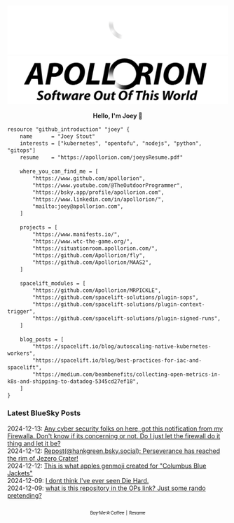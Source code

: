 ![Personal Website](https://raw.githubusercontent.com/Apollorion/apollorion/main/logos/new-large-white-transparent.png#gh-dark-mode-only)![Personal Website](https://raw.githubusercontent.com/Apollorion/apollorion/main/logos/new-large-black-transparent.png#gh-light-mode-only)

<p align="center">
    <b>Hello, I'm Joey 👋</b>
</p>

```hcl
resource "github_introduction" "joey" {
    name      = "Joey Stout"
    interests = ["kubernetes", "opentofu", "nodejs", "python", "gitops"]
    resume    = "https://apollorion.com/joeysResume.pdf"

    where_you_can_find_me = [
        "https://www.github.com/apollorion",
        "https://www.youtube.com/@TheOutdoorProgrammer",
        "https://bsky.app/profile/apollorion.com",
        "https://www.linkedin.com/in/apollorion/",
        "mailto:joey@apollorion.com",
    ]

    projects = [
        "https://www.manifests.io/",
        "https://www.wtc-the-game.org/",
        "https://situationroom.apollorion.com/",
        "https://github.com/Apollorion/fly",
        "https://github.com/Apollorion/MAAS2",
    ]

    spacelift_modules = [
        "https://github.com/Apollorion/MRPICKLE",
        "https://github.com/spacelift-solutions/plugin-sops",
        "https://github.com/spacelift-solutions/plugin-context-trigger",
        "https://github.com/spacelift-solutions/plugin-signed-runs",
    ]

    blog_posts = [
        "https://spacelift.io/blog/autoscaling-native-kubernetes-workers",
        "https://spacelift.io/blog/best-practices-for-iac-and-spacelift",
        "https://medium.com/beambenefits/collecting-open-metrics-in-k8s-and-shipping-to-datadog-5345cd27ef18",
    ]
}
```

### Latest BlueSky Posts
2024-12-13: [Any cyber security folks on here, got this notification from my Firewalla. Don't know if its concerning or not. Do I just let the firewall do it thing and let it be? ](https://bsky.app/profile/apollorion.com/post/3ld7swxn4a22z)  
2024-12-12: [Repost(@hankgreen.bsky.social): Perseverance has reached the rim of Jezero Crater! ](https://bsky.app/profile/hankgreen.bsky.social/post/3ld524zv4o22b)  
2024-12-12: [This is what apples genmoji created for "Columbus Blue Jackets" ](https://bsky.app/profile/apollorion.com/post/3ld57zxnnvk2p)  
2024-12-09: [I dont think I've ever seen Die Hard. ](https://bsky.app/profile/apollorion.com/post/3lcuudsysq22k)  
2024-12-09: [what is this repository in the OPs link? Just some rando pretending? ](https://bsky.app/profile/apollorion.com/post/3lcunvjl5fk2t)  


<p align="center">
    <a href="https://www.buymeacoffee.com/apollorion"><sub><sub>Buy Me A Coffee</sub></sub></a> <sub><sub>|</sub></sub> <a href="https://apollorion.com/joeysResume.pdf"><sub><sub>Resume</sub></sub></a>
</p>

